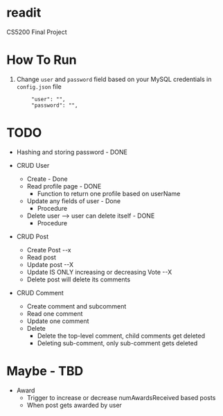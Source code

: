 # readit

CS5200 Final Project

# How To Run

1. Change `user` and `password` field based on your MySQL credentials in `config.json` file

```
        "user": "",
        "password": "",

```

# TODO

- Hashing and storing password - DONE

- CRUD User

  - Create - Done
  - Read profile page - DONE
    - Function to return one profile based on userName
  - Update any fields of user - Done
    - Procedure
  - Delete user --> user can delete itself - DONE
    - Procedure

- CRUD Post

  - Create Post --x
  - Read post
  - Update post --X
  - Update IS ONLY increasing or decreasing Vote --X
  - Delete post will delete its comments

- CRUD Comment
  - Create comment and subcomment
  - Read one comment
  - Update one comment
  - Delete
    - Delete the top-level comment, child comments get deleted
    - Deleting sub-comment, only sub-comment gets deleted

# Maybe - TBD

- Award
  - Trigger to increase or decrease numAwardsReceived based posts
  - When post gets awarded by user

